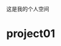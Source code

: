 这是我的个人空间



# project01                                                                              
